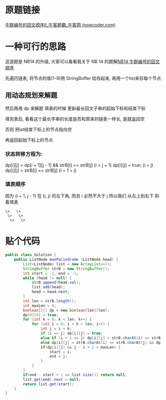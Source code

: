 # 原题链接
[牛群编号的回文顺序II_牛客题霸_牛客网 (nowcoder.com)](https://www.nowcoder.com/practice/e887280579bb4d91934378ea359f632e?tpId=354&tqId=10595827&ru=/exam/oj&qru=/ta/interview-202-top/question-ranking&sourceUrl=%2Fexam%2Foj%3Fpage%3D1%26tab%3D%25E7%25AE%2597%25E6%25B3%2595%25E7%25AF%2587%26topicId%3D354)
# 一种可行的思路
这道题是 NB14 的升级, 大家可以看看我关于 NB 14 的题解[NB14 牛群编号的回文顺序](http://t.csdnimg.cn/IzQYJ)

先遍历链表, 将节点的值(1-9)用 StringBuffer 给存起来, 再用一个list来存每个节点
## 用动态规划来解题
然后再用 dp 来解题
填表的时候 更新最长回文子串的起始下标和结束下标

填完表后, 看看这个最长字串的长度是否和原来的链表一样长, 是就返回空

否则 把ist结束下标上的节点指向空

再返回起始下标上的节点
### 状态转移方程为: 
dp\[i]\[j] = dp\[i + 1]\[j - 1] && strB\[i] == strB\[j] (i > j + 1)
dp\[i]\[j] = true; (i = j)
dp\[i]\[j] = strB\[i] == strB\[j] (i + 1 = j)

### 填表顺序
因为 (i + 1, j - 1) 在 (i, j) 的左下角, 而且 i 必然不大于 j 所以我们 从左上到右下 斜着填表
```
\>   \>
 \>   \>
  \>   \>
```
# 贴个代码

```java
public class Solution {
    public ListNode maxPalindrome (ListNode head) {
        List<ListNode> list = new ArrayList<>();
        StringBuffer strB = new StringBuffer();
        int start = -1, end = -1;
        while (head != null) {
            strB.append(head.val);
            list.add(head);
            head = head.next;
        }
        int len = strB.length();
        int maxLen = 0;
        boolean[][] dp = new boolean[len][len];
        dp[0][0] = true;
        for (int k = 0; k < len; k++) {
            for (int i = 0; i + k < len; i++) {
                int j = i + k;
                if (i == j) dp[i][j] = true;
                else if (i + 1 == j) dp[i][j] = strB.charAt(i) == strB.charAt(j);
                else dp[i][j] = strB.charAt(i) == strB.charAt(j) && dp[i + 1][j - 1];
                if(dp[i][j] && j - i + 1 > maxLen) {
                    start = i;
                    end = j;    
                }
            }
        }
        if(end - start + 1 == list.size()) return null;
        list.get(end).next = null;
        return list.get(start);
    }
}
```